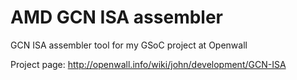 AMD GCN ISA assembler
=====================

GCN ISA assembler tool for my GSoC project at Openwall

Project page: http://openwall.info/wiki/john/development/GCN-ISA
